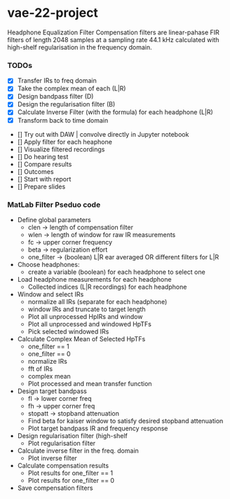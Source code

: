 # vae-22-project

Headphone Equalization Filter
Compensation filters are linear-pahase FIR filters of length 2048 samples at a sampling rate 44.1 kHz calculated with high-shelf regularisation in the frequency domain.

### TODOs

- [x] Transfer IRs to freq domain
- [x] Take the complex mean of each (L|R)
- [x] Design bandpass filter (D)
- [x] Design the regularisation filter (B)
- [x] Calculate Inverse Filter (with the formula) for each headphone (L|R)
- [x] Transform back to time domain
- [] Try out with DAW | convolve directly in Jupyter notebook
- [] Apply filter for each heaphone
- [] Visualize filtered recordings
- [] Do hearing test
- [] Compare results
- [] Outcomes
- [] Start with report
- [] Prepare slides

### MatLab Filter Pseduo code

- Define global parameters
  - clen -> length of compensation filter
  - wlen -> length of window for raw IR measurements
  - fc -> upper corner frequency
  - beta -> regularization effort
  - one_filter -> (boolean) L|R ear averaged OR different filters for L|R
- Choose headphones:
  - create a variable (boolean) for each headphone to select one
- Load headphone measurements for each headphone
  - Collected indices (L|R recordings) for each headphone
- Window and select IRs
  - normalize all IRs (separate for each headphone)
  - window IRs and truncate to target length
  - Plot all unprocessed HpIRs and window
  - Plot all unprocessed and windowed HpTFs
  - Pick selected windowed IRs
- Calculate Complex Mean of Selected HpTFs
  - one_filter == 1
  - one_filter == 0
  - normalize IRs
  - fft of IRs
  - complex mean
  - Plot processed and mean transfer function
- Design target bandpass
  - fl -> lower corner freq
  - fh -> upper corner freq
  - stopatt -> stopband attenuation
  - Find beta for kaiser window to satisfy desired stopband attenuation
  - Plot target bandpass IR and frequency response
- Design regularisation filter (high-shelf
  - Plot regularisation filter
- Calculate inverse filter in the freq. domain
  - Plot inverse filter
- Calculate compensation results
  - Plot results for one_filter == 1
  - Plot results for one_filter == 0
- Save compensation filters
